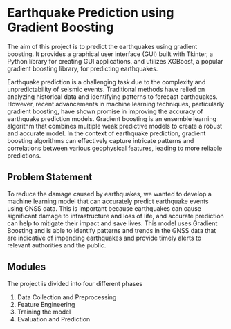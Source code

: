 # Earthquake Prediction using Gradient Boosting
The aim of this project is to predict the earthquakes using gradient boosting. It provides a graphical user interface (GUI) built with Tkinter, a Python library for creating GUI applications, and utilizes XGBoost, a popular gradient boosting library, for predicting earthquakes.

Earthquake prediction is a challenging task due to the complexity and unpredictability of seismic events. Traditional methods have relied on analyzing historical data and identifying patterns to forecast earthquakes. However, recent advancements in machine learning techniques, particularly gradient boosting, have shown promise in improving the accuracy of earthquake prediction models. Gradient boosting is an ensemble learning algorithm that combines multiple weak predictive models to create a robust and accurate model. In the context of earthquake prediction, gradient boosting algorithms can effectively capture intricate patterns and correlations between various geophysical features, leading to more reliable predictions.

## Problem Statement
To reduce the damage caused by earthquakes, we wanted to develop a machine learning model that can accurately predict earthquake events using GNSS data. This is important because earthquakes can cause significant damage to infrastructure and loss of life, and accurate prediction can help to mitigate their impact and save lives. This model uses Gradient Boosting and is able to identify patterns and trends in the GNSS data that are indicative of impending earthquakes and provide timely alerts to relevant authorities and the public.

## Modules
The project is divided into four different phases
1. Data Collection and Preprocessing
2. Feature Engineering
3. Training the model
4. Evaluation and Prediction
